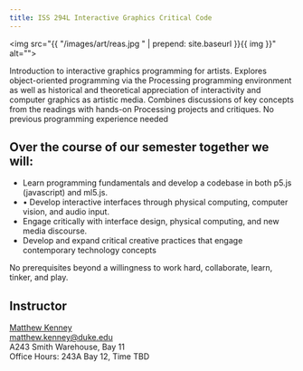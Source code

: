 ```yaml
---
title: ISS 294L Interactive Graphics Critical Code
---
```


<img src="{{ "/images/art/reas.jpg " | prepend: site.baseurl }}{{ img }}" alt="">
<script src="{{ "/scripts/p5.min.js" | prepend: site.baseurl }}"></script>
<script src="{{ "/scripts/p5.dom.js" | prepend: site.baseurl }}"></script>

Introduction to interactive graphics programming for artists. Explores object-oriented programming via the Processing programming environment as well as historical and theoretical appreciation of interactivity and computer graphics as artistic media. Combines discussions of key concepts from the readings with hands-on Processing projects and critiques. No previous programming experience needed


## Over the course of our semester together we will:

* Learn programming fundamentals and develop a codebase in both p5.js (javascript) and ml5.js.
* •	Develop interactive interfaces through physical computing, computer vision, and audio input.
* Engage critically with interface design, physical computing, and new media discourse.
* Develop and expand critical creative practices that engage contemporary technology concepts


No prerequisites beyond a willingness to work hard, collaborate, learn, tinker, and play.


## Instructor

[Matthew Kenney](https://aahvs.duke.edu/people/profile/matthew-kenney)
<br/>matthew.kenney@duke.edu<br/>A243 Smith Warehouse, Bay 11<br/>Office Hours: 243A Bay 12, Time TBD